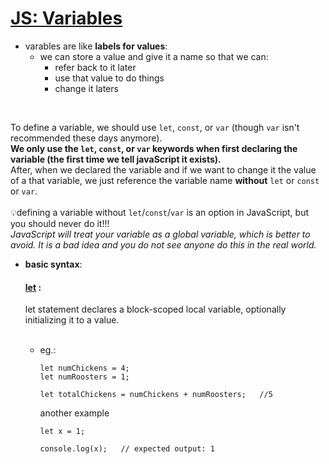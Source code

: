 # **[JS: Variables](https://developer.mozilla.org/en-US/docs/Web/JavaScript/Guide/Grammar_and_types#declarations)**
  - varables are like __labels for values__:
    - we can store a value and give it a name so that we can:
      - refer back to it later
      - use that value to do things
      - change it laters


<br>

 To define a variable, we should use `let`, `const`, or `var` (though `var` isn't recommended these days anymore).      
 **We only use the `let`, `const`, or `var` keywords when first declaring the variable (the first time we tell javaScript it exists).**      
 After, when we declared the variable and if we want to change it the value of a that variable, we just reference the variable name **without** `let` or `const` or `var`.    
<br>
💡defining a variable without `let`/`const`/`var` is an option in JavaScript, but you should never do it!!!  
  *JavaScript will treat your variable as a global variable, which is better to avoid. It is a bad idea and you do not see anyone do this in the real world.*

- **basic syntax**:   
  #### [**let**](https://developer.mozilla.org/en-US/docs/Web/JavaScript/Reference/Statements/let)  :    
  let statement declares a block-scoped local variable, optionally initializing it to a value.

  <br>

  -   eg.:   
      ```
      let numChickens = 4;
      let numRoosters = 1;

      let totalChickens = numChickens + numRoosters;   //5
      ```
      another example
      ```
      let x = 1;

      console.log(x);   // expected output: 1
      ```
     
